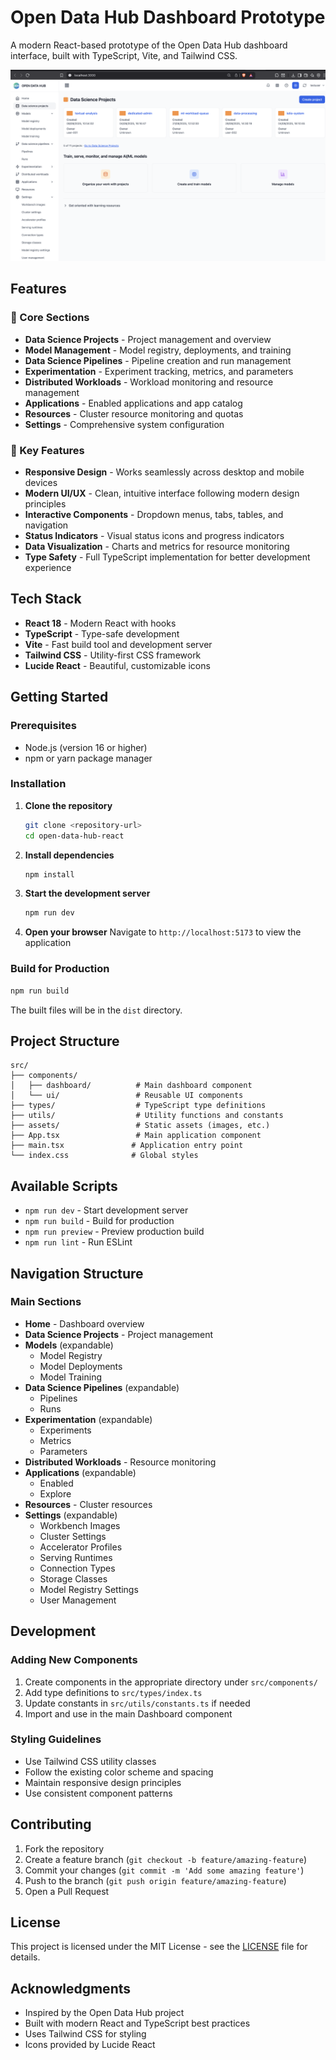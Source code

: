 # Open Data Hub Dashboard Prototype

A modern React-based prototype of the Open Data Hub dashboard interface, built with TypeScript, Vite, and Tailwind CSS.

![Open Data Hub Dashboard](./src/assets/ODH_dashboard.png)

## Features

### 🎯 Core Sections
- **Data Science Projects** - Project management and overview
- **Model Management** - Model registry, deployments, and training
- **Data Science Pipelines** - Pipeline creation and run management
- **Experimentation** - Experiment tracking, metrics, and parameters
- **Distributed Workloads** - Workload monitoring and resource management
- **Applications** - Enabled applications and app catalog
- **Resources** - Cluster resource monitoring and quotas
- **Settings** - Comprehensive system configuration

### 🚀 Key Features
- **Responsive Design** - Works seamlessly across desktop and mobile devices
- **Modern UI/UX** - Clean, intuitive interface following modern design principles
- **Interactive Components** - Dropdown menus, tabs, tables, and navigation
- **Status Indicators** - Visual status icons and progress indicators
- **Data Visualization** - Charts and metrics for resource monitoring
- **Type Safety** - Full TypeScript implementation for better development experience

## Tech Stack

- **React 18** - Modern React with hooks
- **TypeScript** - Type-safe development
- **Vite** - Fast build tool and development server
- **Tailwind CSS** - Utility-first CSS framework
- **Lucide React** - Beautiful, customizable icons

## Getting Started

### Prerequisites

- Node.js (version 16 or higher)
- npm or yarn package manager

### Installation

1. **Clone the repository**
   ```bash
   git clone <repository-url>
   cd open-data-hub-react
   ```

2. **Install dependencies**
   ```bash
   npm install
   ```

3. **Start the development server**
   ```bash
   npm run dev
   ```

4. **Open your browser**
   Navigate to `http://localhost:5173` to view the application

### Build for Production

```bash
npm run build
```

The built files will be in the `dist` directory.

## Project Structure

```
src/
├── components/
│   ├── dashboard/          # Main dashboard component
│   └── ui/                 # Reusable UI components
├── types/                  # TypeScript type definitions
├── utils/                  # Utility functions and constants
├── assets/                 # Static assets (images, etc.)
├── App.tsx                 # Main application component
├── main.tsx               # Application entry point
└── index.css              # Global styles
```

## Available Scripts

- `npm run dev` - Start development server
- `npm run build` - Build for production
- `npm run preview` - Preview production build
- `npm run lint` - Run ESLint

## Navigation Structure

### Main Sections
- **Home** - Dashboard overview
- **Data Science Projects** - Project management
- **Models** (expandable)
  - Model Registry
  - Model Deployments  
  - Model Training
- **Data Science Pipelines** (expandable)
  - Pipelines
  - Runs
- **Experimentation** (expandable)
  - Experiments
  - Metrics
  - Parameters
- **Distributed Workloads** - Resource monitoring
- **Applications** (expandable)
  - Enabled
  - Explore
- **Resources** - Cluster resources
- **Settings** (expandable)
  - Workbench Images
  - Cluster Settings
  - Accelerator Profiles
  - Serving Runtimes
  - Connection Types
  - Storage Classes
  - Model Registry Settings
  - User Management

## Development

### Adding New Components

1. Create components in the appropriate directory under `src/components/`
2. Add type definitions to `src/types/index.ts`
3. Update constants in `src/utils/constants.ts` if needed
4. Import and use in the main Dashboard component

### Styling Guidelines

- Use Tailwind CSS utility classes
- Follow the existing color scheme and spacing
- Maintain responsive design principles
- Use consistent component patterns

## Contributing

1. Fork the repository
2. Create a feature branch (`git checkout -b feature/amazing-feature`)
3. Commit your changes (`git commit -m 'Add some amazing feature'`)
4. Push to the branch (`git push origin feature/amazing-feature`)
5. Open a Pull Request

## License

This project is licensed under the MIT License - see the [LICENSE](LICENSE) file for details.

## Acknowledgments

- Inspired by the Open Data Hub project
- Built with modern React and TypeScript best practices
- Uses Tailwind CSS for styling
- Icons provided by Lucide React